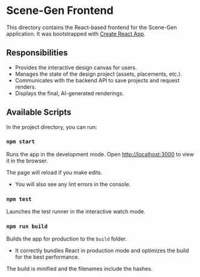 # Scene-Gen Frontend

This directory contains the React-based frontend for the Scene-Gen application. It was bootstrapped with [Create React App](https://github.com/facebook/create-react-app).

## Responsibilities

*   Provides the interactive design canvas for users.
*   Manages the state of the design project (assets, placements, etc.).
*   Communicates with the backend API to save projects and request renders.
*   Displays the final, AI-generated renderings.

## Available Scripts

In the project directory, you can run:

### `npm start`

Runs the app in the development mode.
Open [http://localhost:3000](http://localhost:3000) to view it in the browser.

The page will reload if you make edits.
*   You will also see any lint errors in the console.

### `npm test`

Launches the test runner in the interactive watch mode.

### `npm run build`

Builds the app for production to the `build` folder.
*   It correctly bundles React in production mode and optimizes the build for the best performance.

The build is minified and the filenames include the hashes.
